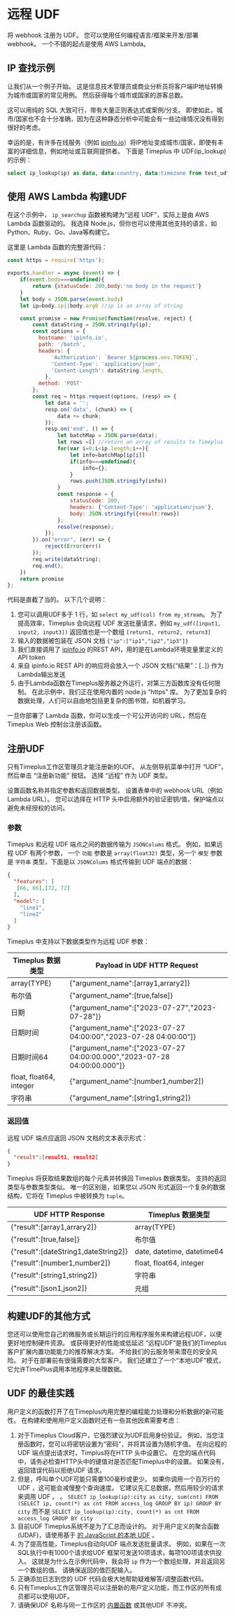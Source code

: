 # 远程 UDF

将 webhook 注册为 UDF。 您可以使用任何编程语言/框架来开发/部署 webhook。 一个不错的起点是使用 AWS Lambda。

## IP 查找示例

让我们从一个例子开始。 这是信息技术管理员或商业分析员将客户端IP地址转换为城市或国家的常见用例。 然后获得每个城市或国家的游客总数。

这可以用纯的 SQL 大致可行，带有大量正则表达式或案例/分支。 即使如此，城市/国家也不会十分准确，因为在这种静态分析中可能会有一些边缘情况没有得到很好的考虑。

幸运的是，有许多在线服务（例如 [ipinfo.io](https://ipinfo.io)）将IP地址变成城市/国家，即使有丰富的详细信息，例如地址或互联网提供者。 下面是 Timeplus 中 UDF(ip_lookup) 的示例：

```sql
select ip_lookup(ip) as data, data:country, data:timezone from test_udf
```

## 使用 AWS Lambda 构建UDF

在这个示例中， `ip_searchup` 函数被构建为“远程 UDF”，实际上是由 AWS Lambda 函数驱动的。 我选择 Node.js，但你也可以使用其他支持的语言，如Python、Ruby、Go、Java等构建它。

这里是 Lambda 函数的完整源代码：

```javascript
const https = require('https');

exports.handler = async (event) => {
    if(event.body===undefined){
        return {statusCode: 200,body:'no body in the request'}
    }
    let body = JSON.parse(event.body)
    let ip=body.ip||body.arg0 //ip is an array of string

    const promise = new Promise(function(resolve, reject) {
        const dataString = JSON.stringify(ip);
        const options = {
          hostname: 'ipinfo.io',
          path: '/batch',
          headers: {
              'Authorization': `Bearer ${process.env.TOKEN}`,
              'Content-Type': 'application/json',
              'Content-Length': dataString.length,
            },
          method: 'POST'
        };
        const req = https.request(options, (resp) => {
            let data = '';
            resp.on('data', (chunk) => {
                data += chunk;
            });
            resp.on('end', () => {
                let batchMap = JSON.parse(data);
                let rows =[] //return an array of results to Timeplus
                for(var i=0;i<ip.length;i++){
                    let info=batchMap[ip[i]]
                    if(info===undefined){
                        info={};
                    }
                    rows.push(JSON.stringify(info))
                }
                const response = {
                    statusCode: 200,
                    headers: {'Content-Type': 'application/json'},
                    body: JSON.stringify({result:rows})
                };
                resolve(response);
            });
        }).on("error", (err) => {
            reject(Error(err))
        });
        req.write(dataString);
        req.end();
    })
    return promise
};
```

代码是直截了当的。 以下几个说明：

1. 您可以调用UDF多于 1 行，如 `select my_udf(col) from my_stream`。 为了提高效率，Timeplus 会向远程 UDF 发送批量请求，例如 `my_udf([input1, input2, input3])` 返回值也是一个数组 `[return1, return2, return3]`
2. 输入的数据被包装在 JSON 文档 `{"ip":["ip1","ip2","ip3"]}`
3. 我们直接调用了 [ipinfo.io](https://ipinfo.io) 的REST API，用的是在Lambda环境变量里定义的API token
4. 来自 ipinfo.io REST API 的响应将会放入一个 JSON 文档\{“结果”：[..]} 作为Lambda输出发送
5. 由于Lambda函数在Timeplus服务器之外运行，对第三方函数库没有任何限制。 在此示例中，我们正在使用内置的 node.js “https” 库。 为了更加复杂的数据处理，人们可以自由地包括更复杂的图书馆，如机器学习。

一旦你部署了 Lambda 函数，你可以生成一个可公开访问的 URL，然后在 Timeplus Web 控制台注册该函数。

## 注册UDF

只有Timeplus工作区管理员才能注册新的UDF。 从左侧导航菜单中打开 “UDF”，然后单击 “注册新功能” 按钮。 选择 “远程” 作为 UDF 类型。

设置函数名称并指定参数和返回数据类型。 设置表单中的 webhook URL（例如 Lambda URL）。 您可以选择在 HTTP 头中启用额外的验证密钥/值，保护端点以避免未经授权的访问。

### 参数

Timeplus 和远程 UDF 端点之间的数据传输为 `JSONColums` 格式。 例如，如果远程 UDF 有两个参数， 一个 `功能` 参数是 `array(float32)` 类型，另一个 `模型` 参数是 `字符串` 类型，下面是以 `JSONColums` 格式传输到 UDF 端点的数据：

```json
{
  "features": [
   [66, 66],[72, 72]
  ],
  "model": [
    "line1",
    "line2"
  ]
}
```

Timeplus 中支持以下数据类型作为远程 UDF 参数：

| Timeplus 数据类型           | Payload in UDF HTTP Request                                                |
| ----------------------- | -------------------------------------------------------------------------- |
| array(TYPE)             | \{"argument_name":[array1,arrary2]}                                       |
| 布尔值                     | \{"argument_name":[true,false]}                                           |
| 日期                      | \{"argument_name":["2023-07-27","2023-07-28"]}                            |
| 日期时间                    | \{"argument_name":["2023-07-27 04:00:00","2023-07-28  04:00:00"]}         |
| 日期时间64                  | \{"argument_name":["2023-07-27 04:00:00.000","2023-07-28  04:00:00.000"]} |
| float, float64, integer | \{"argument_name":[number1,number2]}                                      |
| 字符串                     | \{"argument_name":[string1,string2]}                                      |



### 返回值

远程 UDF 端点应返回 JSON 文档的文本表示形式：

```json
{
  "result":[result1, result2]
}
```

Timeplus 将获取结果数组的每个元素并转换回 Timeplus 数据类型。 支持的返回类型与参数类型类似。 唯一的区别是，如果您以 JSON 形式返回一个复杂的数据结构，它将在 Timeplus 中被转换为 `tuple`。

| UDF HTTP Response                      | Timeplus 数据类型              |
| -------------------------------------- | -------------------------- |
| \{"result":[array1,arrary2]}          | array(TYPE)                |
| \{"result":[true,false]}              | 布尔值                        |
| \{"result":[dateString1,dateString2]} | date, datetime, datetime64 |
| \{"result":[number1,number2]}         | float, float64, integer    |
| \{"result":[string1,string2]}         | 字符串                        |
| \{"result":[json1,json2]}             | 元组                         |



## 构建UDF的其他方式

您还可以使用您自己的微服务或长期运行的应用程序服务来构建远程UDF，以便更好地控制硬件资源。 或获得更好的性能或低延迟 “远程UDF”是我们的Timeplus客户扩展内置功能能力的推荐解决方案。 不给我们的云服务带来潜在的安全风险。 对于在部署前有很强需要的大型客户。 我们还建立了一个“本地UDF”模式，它允许TimePlus调用本地程序来处理数据。



## UDF 的最佳实践

用户定义的函数打开了在Timeplus内用完整的编程能力处理和分析数据的新可能性。 在构建和使用用户定义函数时还有一些其他因素需要考虑：

1. 对于Timeplus Cloud客户，它强烈建议为UDF启用身份验证。 例如，当您注册函数时，您可以将密钥设置为“密码”，并将其设置为随机字值。 在向远程的 UDF 端点提出请求时，Timplus将在HTTP 头中设置它。 在您的端点代码中，请务必检查HTTP头中的键值对是否匹配Timeplus中的设置。 如果没有，返回错误代码以拒绝UDF 请求。
2. 但是，呼叫单个UDF可能只需要100毫秒或更少。 如果你调用一个百万行的 UDF ，这可能会减慢整个查询速度。 它建议先汇总数据，然后用较少的请求来调用 UDF 。 。 `SELECT ip_lookup(ip):city as city, sum(cnt) FROM (SELECT ip, count(*) as cnt FROM access_log GROUP BY ip) GROUP BY city` 而不是 `SELECT ip_lookup(ip):city, count(*) as cnt FROM access_log GROUP BY city`
3. 目前UDF Timeplus系统不是为了汇总而设计的。 对于用户定义的聚合函数 (UDAF)，请使用基于 [的 JavaScript 的本地 UDF](js-udf) 。
4. 为了提高性能，Timeplus自动向UDF 端点发送批量请求。 例如，如果在一次SQL执行中有1000个请求给UDF 框架可发送10项请求，每项100项请求供投入。 这就是为什么在示例代码中，我会将 `ip` 作为一个数组处理，并且返回另一个数组的值。 请确保返回的值匹配输入。
5. 正确添加日志到您的 UDF 代码会极大地帮助疑难解答/调整函数代码。
6. 只有Timeplus工作区管理员可以注册新的用户定义功能，而工作区的所有成员都可以使用UDF。
7. 请确保UDF 名称与同一工作区的 [内置函数](functions) 或其他UDF 不冲突。


